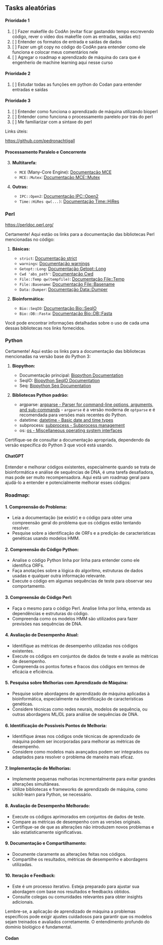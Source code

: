 


## Tasks aleatórias


#### Prioridade 1

1. [ ] Fazer makefile do CodAn (evitar ficar gastanddo tempo escrevendo código, rever o vídeo dos makefile com as entradas, saídas etc)
2. [ ] Entender os formatos de entrada e saídas de dados
3. [ ] Fazer um git copy no código do CodAn para entender como ele funciona e colocar meus comentários nele
4. [ ] Agregar o roadmap e aprendizado de máquina do cara que é engenherio de machine learning aqui nesse curso
#### Prioridade 2

1. [ ] Estudar todas as funções em python do Codan para entender entradas e saídas
#### Prioridade 3

1. [ ] Entender como funciona o aprendizado de máquina utilizando bioperl
2. [ ] Entender como funciona o processamento parelelo por trás do perl
3. [ ] Me familiarizar com a sintaxe do perl

Links úteis:

https://github.com/pedronachtigall

#### Processamento Paralelo e Concorrente

3. **Multitarefa:**
   - `MCE` (Many-Core Engine): [Documentação MCE](https://metacpan.org/pod/MCE)
   - `MCE::Mutex`: [Documentação MCE::Mutex](https://metacpan.org/pod/MCE::Mutex)

4. **Outras:**
   - `IPC::Open2`: [Documentação IPC::Open2](https://metacpan.org/pod/IPC::Open2)
   - `Time::HiRes qw(...)`: [Documentação Time::HiRes](https://perldoc.perl.org/Time/HiRes.html)

### Perl

https://perldoc.perl.org/

Certamente! Aqui estão os links para a documentação das bibliotecas Perl mencionadas no código:

1. **Básicas:**
   - `strict`: [Documentação strict](https://perldoc.perl.org/strict.html)
   - `warnings`: [Documentação warnings](https://perldoc.perl.org/warnings.html)
   - `Getopt::Long`: [Documentação Getopt::Long](https://perldoc.perl.org/Getopt/Long.html)
   - `Cwd 'abs_path'`: [Documentação Cwd](https://perldoc.perl.org/Cwd.html)
   - `File::Temp qw(tempfile)`: [Documentação File::Temp](https://perldoc.perl.org/File/Temp.html)
   - `File::Basename`: [Documentação File::Basename](https://perldoc.perl.org/File/Basename.html)
   - `Data::Dumper`: [Documentação Data::Dumper](https://perldoc.perl.org/Data/Dumper.html)

2. **Bioinformática:**
   - `Bio::SeqIO`: [Documentação Bio::SeqIO](https://metacpan.org/pod/Bio::SeqIO)
   - `Bio::DB::Fasta`: [Documentação Bio::DB::Fasta](https://metacpan.org/pod/Bio::DB::Fasta)


Você pode encontrar informações detalhadas sobre o uso de cada uma dessas bibliotecas nos links fornecidos.
### Python

Certamente! Aqui estão os links para a documentação das bibliotecas mencionadas na versão base do Python 3:

1. **Biopython:**
   - Documentação principal: [Biopython Documentation](https://biopython.org/wiki/Documentation)
   - SeqIO: [Biopython SeqIO Documentation](https://biopython.org/wiki/SeqIO)
   - Seq: [Biopython Seq Documentation](https://biopython.org/wiki/Seq)

2. **Bibliotecas Python padrão:**
   - argparse: [argparse - Parser for command-line options, arguments, and sub-commands](https://docs.python.org/3/library/argparse.html) - `argparse` é a versão moderna de `optparse` e é recomendada para versões mais recentes do Python.
   - datetime: [datetime - Basic date and time types](https://docs.python.org/3/library/datetime.html)
   - subprocess: [subprocess - Subprocess management](https://docs.python.org/3/library/subprocess.html)
   - os: [os - Miscellaneous operating system interfaces](https://docs.python.org/3/library/os.html)

Certifique-se de consultar a documentação apropriada, dependendo da versão específica do Python 3 que você está usando.
#### ChatGPT


Entender e melhorar códigos existentes, especialmente quando se trata de bioinformática e análise de sequências de DNA, é uma tarefa desafiadora, mas pode ser muito recompensadora. Aqui está um roadmap geral para ajudá-lo a entender e potencialmente melhorar esses códigos:

### Roadmap:

#### 1. **Compreensão do Problema:**
   - Leia a documentação (se existir) e o código para obter uma compreensão geral do problema que os códigos estão tentando resolver.
   - Pesquise sobre a identificação de ORFs e a predição de características genéticas usando modelos HMM.

#### 2. **Compreensão do Código Python:**
   - Analise o código Python linha por linha para entender como ele identifica ORFs.
   - Faça anotações sobre a lógica do algoritmo, estruturas de dados usadas e qualquer outra informação relevante.
   - Execute o código em algumas sequências de teste para observar seu comportamento.

#### 3. **Compreensão do Código Perl:**
   - Faça o mesmo para o código Perl. Analise linha por linha, entenda as dependências e estruturas do código.
   - Compreenda como os modelos HMM são utilizados para fazer previsões nas sequências de DNA.

#### 4. **Avaliação de Desempenho Atual:**
   - Identifique as métricas de desempenho utilizadas nos códigos existentes.
   - Execute os códigos em conjuntos de dados de teste e avalie as métricas de desempenho.
   - Compreenda os pontos fortes e fracos dos códigos em termos de eficácia e eficiência.

#### 5. **Pesquisa sobre Melhorias com Aprendizado de Máquina:**
   - Pesquise sobre abordagens de aprendizado de máquina aplicadas à bioinformática, especialmente na identificação de características genéticas.
   - Considere técnicas como redes neurais, modelos de sequência, ou outras abordagens ML/DL para análise de sequências de DNA.

#### 6. **Identificação de Possíveis Pontos de Melhoria:**
   - Identifique áreas nos códigos onde técnicas de aprendizado de máquina podem ser incorporadas para melhorar as métricas de desempenho.
   - Considere como modelos mais avançados podem ser integrados ou adaptados para resolver o problema de maneira mais eficaz.

#### 7. **Implementação de Melhorias:**
   - Implemente pequenas melhorias incrementalmente para evitar grandes alterações simultâneas.
   - Utilize bibliotecas e frameworks de aprendizado de máquina, como scikit-learn para Python, se necessário.

#### 8. **Avaliação de Desempenho Melhorado:**
   - Execute os códigos aprimorados em conjuntos de dados de teste.
   - Compare as métricas de desempenho com as versões originais.
   - Certifique-se de que as alterações não introduzem novos problemas e são estatisticamente significativas.

#### 9. **Documentação e Compartilhamento:**
   - Documente claramente as alterações feitas nos códigos.
   - Compartilhe os resultados, métricas de desempenho e abordagens utilizadas.

#### 10. **Iteração e Feedback:**
   - Este é um processo iterativo. Esteja preparado para ajustar sua abordagem com base nos resultados e feedbacks obtidos.
   - Consulte colegas ou comunidades relevantes para obter insights adicionais.

Lembre-se, a aplicação de aprendizado de máquina a problemas específicos pode exigir ajustes cuidadosos para garantir que os modelos sejam treinados e avaliados corretamente. O entendimento profundo do domínio biológico é fundamental.


#### Codan



